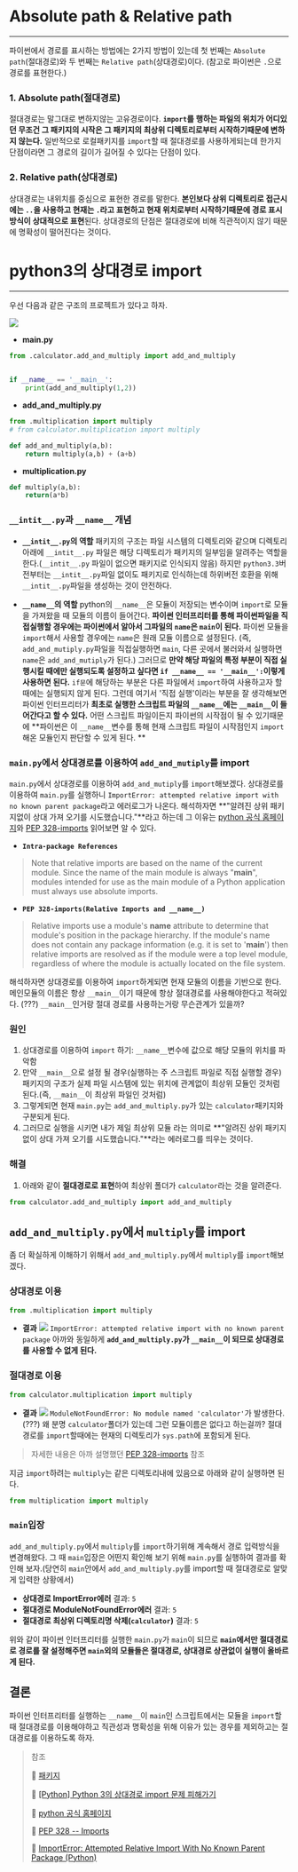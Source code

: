 # Absolute path & Relative path
---

파이썬에서 경로를 표시하는 방법에는 2가지 방법이 있는데 첫 번째는 `Absolute path`(절대경로)와 두 번째는 `Relative path`(상대경로)이다. (참고로 파이썬은 `.`으로 경로를 표현한다.)

### 1. Absolute path(절대경로)
절대경로는 말그대로 변하지않는 고유경로이다.  **`import`를 행하는 파일의 위치가 어디있던 무조건 그 패키지의 시작은 그 패키지의 최상위 디렉토리로부터 시작하기때문에 변하지 않는다.** 일반적으로 로컬패키지를 `import`할 때 절대경로를 사용하게되는데 한가지 단점이라면 그 경로의 길이가 길어질 수 있다는 단점이 있다.

### 2. Relative path(상대경로)
상대경로는 내위치를 중심으로 표현한 경로를 말한다. **본인보다 상위 디렉토리로 접근시에는 `..`을 사용하고 현재는 `.`라고 표현하고 현재 위치로부터 시작하기때문에 경로 표시방식이 상대적으로 표현**된다. 상대경로의 단점은 절대경로에 비해 직관적이지 않기 때문에 명확성이 떨어진다는 것이다.

# python3의 상대경로 import
---

우선 다음과 같은 구조의 프로젝트가 있다고 하자.

![](https://images.velog.io/images/anjaekk/post/b9e7cd05-0925-4b65-8a7d-8856514ca75e/image.png)

- **main.py**
```python
from .calculator.add_and_multiply import add_and_multiply


if __name__ == '__main__':
    print(add_and_multiply(1,2))
```

- **add_and_multiply.py**
```python
from .multiplication import multiply
# from calculator.multiplication import multiply

def add_and_multiply(a,b):
    return multiply(a,b) + (a+b)
```

- **multiplication.py**
```python
def multiply(a,b):
    return(a*b)
```

### `__intit__.py`과 `__name__` 개념

- **`__intit__.py`의 역할**
패키지의 구조는 파일 시스템의 디렉토리와 같으며 디렉토리 아래에  `__intit__.py` 파일은 해당 디렉토리가 패키지의 일부임을 알려주는 역할을 한다.(`__intit__.py` 파일이 없으면 패키지로 인식되지 않음) 하지만 `python3.3`버전부터는 `__intit__.py`파일 없이도 패키지로 인식하는데 하위버전 호환을 위해 `__intit__.py`파일을 생성하는 것이 안전하다.

- **`__name__`의 역할**
python의 `__name__`은 모듈이 저장되는 변수이며 `import`로 모듈을 가져왔을 때 모듈의 이름이 들어간다. **파이썬 인터프리터를 통해 파이썬파일을 직접실행할 경우에는 파이썬에서 알아서 그파일의 `name`은 `main`이 된다.** 파이썬 모듈을 `import`해서 사용할 경우에는 `name`은 원래 모듈 이름으로 설정된다. (즉, `add_and_mutiply.py`파일을 직접실행하면 `main`, 다른 곳에서 불러와서 실행하면 `name`은 `add_and_mutiply`가 된다.) 그러므로 **만약 해당 파일의 특정 부분이 직접 실행시킬 때에만 실행되도록 설정하고 싶다면 `if __name__ == '__main__':`이렇게 사용하면 된다.** `if문`에 해당하는 부분은 다른 파일에서 `import`하여 사용하고자 할때에는 실행되지 않게 된다. 그런데 여기서 '직접 실행'이라는 부분을 잘 생각해보면 파이썬 인터프리터가 **최초로 실행한 스크립트 파일의 `__name__`에는 `__main__`이 들어간다고 할 수 있다.** 어떤 스크립트 파일이든지 파이썬의 시작점이 될 수 있기때문에 **파이썬은 이  `__name__`변수를 통해 현재 스크립트 파일이 시작점인지 `import`해온 모듈인지 판단할 수 있게 된다. **

### `main.py`에서 상대경로를 이용하여 `add_and_mutiply`를 import
`main.py`에서 상대경로를 이용하여 `add_and_mutiply`를 `import`해보겠다. 상대경로를 이용하여 `main.py`를 실행하니 `ImportError: attempted relative import with no known parent package`라고 에러로그가 나온다. 해석하자면 **"알려진 상위 패키지없이 상대 가져 오기를 시도했습니다."**라고 하는데 그 이유는 [python 공식 홈페이지](https://docs.python.org/3/tutorial/modules.html#intra-package-references)와 [PEP 328-imports](https://www.python.org/dev/peps/pep-0328/) 읽어보면 알 수 있다. 

- **`Intra-package References`**
> Note that relative imports are based on the name of the current module. Since the name of the main module is always "__main__", modules intended for use as the main module of a Python application must always use absolute imports.

- **`PEP 328-imports(Relative Imports and __name__)`**
> Relative imports use a module's __name__ attribute to determine that module's position in the package hierarchy. If the module's name does not contain any package information (e.g. it is set to '__main__') then relative imports are resolved as if the module were a top level module, regardless of where the module is actually located on the file system.

해석하자면 상대경로를 이용하여 `import`하게되면 현재 모듈의 이름을 기반으로 한다. 메인모듈의 이름은 항상 `__main__`이기 때문에 항상 절대경로를 사용해야한다고 적혀있다. (???) `__main__`인거랑 절대 경로를 사용하는거랑 무슨관계가 있을까? 

### 원인
1. 상대경로를 이용하여 `import` 하기: `__name__`변수에 값으로 해당 모듈의 위치를 파악함
2. 만약 `__main__`으로 설정 될 경우(실행하는 주 스크립트 파일로 직접 실행할 경우) 패키지의 구조가 실제 파일 시스템에 있는 위치에 관계없이 최상위 모듈인 것처럼 된다.(즉, `__main__`이 최상위 파일인 것처럼)
3. 그렇게되면 현재 `main.py`는 `add_and_multiply.py`가 있는 `calculator`패키지와 구분되게 된다.
4. 그러므로 실행을 시키면 내가 제일 최상위 모듈 라는 의미로 **"알려진 상위 패키지없이 상대 가져 오기를 시도했습니다."**라는 에러로그를 띄우는 것이다.

### 해결
1. 아래와 같이 **절대경로로 표현**하여 최상위 폴더가 `calculator`라는 것을 알려준다.
```python
from calculator.add_and_multiply import add_and_multiply
```

## `add_and_multiply.py`에서 `multiply`를 import
좀 더 확실하게 이해하기 위해서 `add_and_multiply.py`에서 `multiply`를 `import`해보겠다. 

### 상대경로 이용
```python
from .multiplication import multiply
```
- **결과**
![](https://images.velog.io/images/anjaekk/post/23ca217f-191e-4f26-8051-f0df0f7b3c90/image.png)
`ImportError: attempted relative import with no known parent package` 아까와 동일하게 **`add_and_multiply.py`가 `__main__`이 되므로 상대경로를 사용할 수 없게 된다.**

### 절대경로 이용
```python
from calculator.multiplication import multiply
```

- **결과**
![](https://images.velog.io/images/anjaekk/post/79a7c2d8-8061-4960-b932-259fbb793a65/image.png)
`ModuleNotFoundError: No module named 'calculator'`가 발생한다. (???) 왜 분명 `calculator`폴더가 있는데 그런 모듈이름은 없다고 하는걸까? 절대경로를 `import`할때에는 현재의 디렉토리가 `sys.path`에 포함되게 된다. 
>자세한 내용은 아까 설명했던 [PEP 328-imports](https://www.python.org/dev/peps/pep-0328/) 참조

지금 `import`하려는 `multiply`는 같은 디렉토리내에 있음으로 아래와 같이 실행하면 된다.
```python
from multiplication import multiply
```

### `main`입장
`add_and_multiply.py`에서 `multiply`를 `import`하기위해 계속해서 경로 입력방식을 변경해왔다. 그 때 `main`입장은 어떤지 확인해 보기 위해 `main.py`를 실행하여 결과를 확인해 보자.(당연히 `main`안에서 `add_and_multiply.py`를 import할 때 절대경로로 알맞게 입력한 상황에서)

- **상대경로 ImportError에러**
결과: `5`
- **절대경로 ModuleNotFoundError에러**
결과: `5`
- **절대경로 최상위 디렉토리명 삭제(`calculator`)**
결과: `5`

위와 같이 파이썬 인터프리터를 실행한 `main.py`가 `main`이 되므로 **`main`에서만 절대경로로 경로를 잘 설정해주면 `main`외의 모듈들은 절대경로, 상대경로 상관없이 실행이 올바르게 된다.**


## 결론
파이썬 인터프리터를 실행하는 `__name__`이 `main`인 스크립트에서는 모듈을 `import`할 때 절대경로를 이용해야하고 직관성과 명확성을 위해 이유가 있는 경우를 제외하고는 절대경로를 이용하도록 하자. 


> 참조
> 
>🔗 [패키지](https://wikidocs.net/1418)
>
>🔗 [[Python] Python 3의 상대경로 import 문제 피해가기](https://blog.potados.com/dev/python3-import/)
>
>🔗 [python 공식 홈페이지](https://docs.python.org/3/tutorial/modules.html#intra-package-references)
>
>🔗 [PEP 328 -- Imports](https://www.python.org/dev/peps/pep-0328/)
>
>🔗 [ImportError: Attempted Relative Import With No Known Parent Package (Python)](https://techwithtech.com/importerror-attempted-relative-import-with-no-known-parent-package/)
